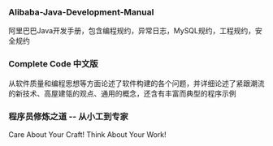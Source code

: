 ### Alibaba-Java-Development-Manual
阿里巴巴Java开发手册，包含编程规约，异常日志，MySQL规约，工程规约，安全规约
### Complete Code 中文版
从软件质量和编程思想等方面论述了软件构建的各个问题，并详细论述了紧跟潮流的新技术、高屋建瓴的观点、通用的概念，还含有丰富而典型的程序示例
### 程序员修炼之道 -- 从小工到专家
Care About Your Craft! Think About Your Work!
